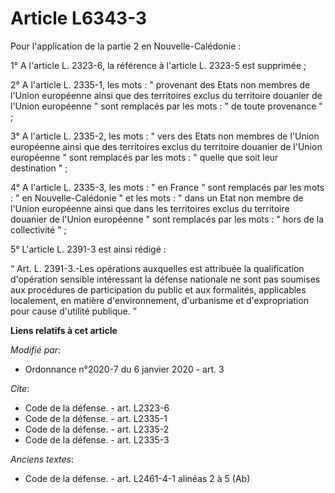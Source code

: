 # Article L6343-3

Pour l'application de la partie 2 en Nouvelle-Calédonie :

1° A l'article L. 2323-6, la référence à l'article L. 2323-5 est supprimée ;

2° A l'article L. 2335-1, les mots : " provenant des Etats non membres de l'Union européenne ainsi que des territoires exclus
du territoire douanier de l'Union européenne " sont remplacés par les mots : " de toute provenance " ;

3° A l'article L. 2335-2, les mots : " vers des Etats non membres de l'Union européenne ainsi que des territoires exclus du
territoire douanier de l'Union européenne " sont remplacés par les mots : " quelle que soit leur destination " ;

4° A l'article L. 2335-3, les mots : " en France " sont remplacés par les mots : " en Nouvelle-Calédonie " et les mots : "
dans un Etat non membre de l'Union européenne ainsi que dans les territoires exclus du territoire douanier de l'Union
européenne " sont remplacés par les mots : " hors de la collectivité " ;

5° L'article L. 2391-3 est ainsi rédigé :

“ Art. L. 2391-3.-Les opérations auxquelles est attribuée la qualification d'opération sensible intéressant la défense
nationale ne sont pas soumises aux procédures de participation du public et aux formalités, applicables localement, en
matière d'environnement, d'urbanisme et d'expropriation pour cause d'utilité publique. ”

**Liens relatifs à cet article**

_Modifié par_:

  - Ordonnance n°2020-7 du 6 janvier 2020 - art. 3

_Cite_:

  - Code de la défense. - art. L2323-6
  - Code de la défense. - art. L2335-1
  - Code de la défense. - art. L2335-2
  - Code de la défense. - art. L2335-3

_Anciens textes_:

  - Code de la défense. - art. L2461-4-1 alinéas 2 à 5 (Ab)
